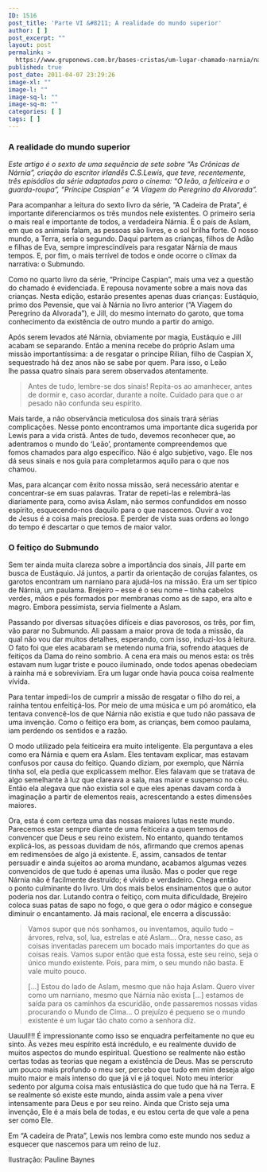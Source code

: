 ```yaml
---
ID: 1516
post_title: 'Parte VI &#8211; A realidade do mundo superior'
author: [ ]
post_excerpt: ""
layout: post
permalink: >
  https://www.gruponews.com.br/bases-cristas/um-lugar-chamado-narnia/narnia-parte-vi
published: true
post_date: 2011-04-07 23:29:26
image-xl: ""
image-l: ""
image-sq-l: ""
image-sq-m: ""
categories: [ ]
tags: [ ]
---
```

<h3>A realidade do mundo superior</h3>
<em>Este artigo é o sexto de uma sequência de sete sobre “As Crônicas de Nárnia”, criação do escritor irlandês C.S.Lewis, que teve, recentemente, três episódios da série adaptados para o cinema: “O leão, a feiticeira e o guarda-roupa”, “Príncipe Caspian” e “A Viagem do Peregrino da Alvorada”.</em>

Para acompanhar a leitura do sexto livro da série, “A Cadeira de Prata”, é importante diferenciarmos os três mundos nele existentes. O primeiro seria o mais real e importante de todos, a verdadeira Nárnia. É o país de Aslam, em que os animais falam, as pessoas são livres, e o sol brilha forte. O nosso mundo, a Terra, seria o segundo. Daqui partem as crianças, filhos de Adão e filhas de Eva, sempre imprescindíveis para resgatar Nárnia de maus tempos. E, por fim, o mais terrível de todos e onde ocorre o clímax da narrativa: o Submundo.

Como no quarto livro da série, “Príncipe Caspian”, mais uma vez a questão do chamado é evidenciada. E repousa novamente sobre a mais nova das crianças. Nesta edição, estarão presentes apenas duas crianças: Eustáquio, primo dos Pevensie, que vai à Nárnia no livro anterior (“A Viagem do Peregrino da Alvorada”), e Jill, do mesmo internato do garoto, que toma conhecimento da existência de outro mundo a partir do amigo.

Após serem levados até Nárnia, obviamente por magia, Eustáquio e Jill acabam se separando. Então a menina recebe do próprio Aslam uma missão importantíssima: a de resgatar o príncipe Rilian, filho de Caspian X, sequestrado há dez anos não se sabe por quem. Para isso, o Leão lhe passa quatro sinais para serem observados atentamente.
<blockquote>Antes de tudo, lembre-se dos sinais! Repita-os ao amanhecer, antes de dormir e, caso acordar, durante a noite. Cuidado para que o ar pesado não confunda seu espírito.</blockquote>
Mais tarde, a não observância meticulosa dos sinais trará sérias complicações. Nesse ponto encontramos uma importante dica sugerida por Lewis para a vida cristã. Antes de tudo, devemos reconhecer que, ao adentramos o mundo do ‘Leão’, prontamente compreendemos que fomos chamados para algo específico. Não é algo subjetivo, vago. Ele nos dá seus sinais e nos guia para completarmos aquilo para o que nos chamou.

Mas, para alcançar com êxito nossa missão, será necessário atentar e concentrar-se em suas palavras. Tratar de repeti-las e relembrá-las diariamente para, como avisa Aslam, não sermos confundidos em nosso espírito, esquecendo-nos daquilo para o que nascemos. Ouvir a voz de Jesus é a coisa mais preciosa. E perder de vista suas ordens ao longo do tempo é descartar o que temos de maior valor.
<h3>O feitiço do Submundo</h3>
Sem ter ainda muita clareza sobre a importância dos sinais, Jill parte em busca de Eustáquio. Já juntos, a partir da orientação de corujas falantes, os garotos encontram um narniano para ajudá-los na missão. Era um ser típico de Nárnia, um paulama. Brejeiro – esse é o seu nome – tinha cabelos verdes, mãos e pés formados por membranas como as de sapo, era alto e magro. Embora pessimista, servia fielmente a Aslam.

Passando por diversas situações difíceis e dias pavorosos, os três, por fim, vão parar no Submundo. Ali passam a maior prova de toda a missão, da qual não vou dar muitos detalhes, esperando, com isso, induzi-los à leitura. O fato foi que eles acabaram se metendo numa fria, sofrendo ataques de feitiços da Dama do reino sombrio. A cena era mais ou menos esta: os três estavam num lugar triste e pouco iluminado, onde todos apenas obedeciam à rainha má e sobreviviam. Era um lugar onde havia pouca coisa realmente vívida.

Para tentar impedi-los de cumprir a missão de resgatar o filho do rei, a rainha tentou enfeitiçá-los. Por meio de uma música e um pó aromático, ela tentava convencê-los de que Nárnia não existia e que tudo não passava de uma invenção. Como o feitiço era bom, as crianças, bem comoo paulama, iam perdendo os sentidos e a razão.

O modo utilizado pela feiticeira era muito inteligente. Ela perguntava a eles como era Nárnia e quem era Aslam. Eles tentavam explicar, mas estavam confusos por causa do feitiço. Quando diziam, por exemplo, que Nárnia tinha sol, ela pedia que explicassem melhor. Eles falavam que se tratava de algo semelhante à luz que clareava a sala, mas maior e suspenso no céu. Então ela alegava que não existia sol e que eles apenas davam corda à imaginação a partir de elementos reais, acrescentando a estes dimensões maiores.

Ora, esta é com certeza uma das nossas maiores lutas neste mundo. Parecemos estar sempre diante de uma feiticeira a quem temos de convencer que Deus e seu reino existem. No entanto, quando tentamos explicá-los, as pessoas duvidam de nós, afirmando que cremos apenas em redimensões de algo já existente. E, assim, cansados de tentar persuadir e ainda sujeitos ao aroma mundano, acabamos algumas vezes convencidos de que tudo é apenas uma ilusão. Mas o poder que rege Nárnia não é facilmente destruído; é vívido e verdadeiro. Chega então o ponto culminante do livro. Um dos mais belos ensinamentos que o autor poderia nos dar. Lutando contra o feitiço, com muita dificuldade, Brejeiro coloca suas patas de sapo no fogo, o que gera o odor mágico e consegue diminuir o encantamento. Já mais racional, ele encerra a discussão:
<blockquote>Vamos supor que nós sonhamos, ou inventamos, aquilo tudo – árvores, relva, sol, lua, estrelas e até Aslam... Ora, nesse caso, as coisas inventadas parecem um bocado mais importantes do que as coisas reais. Vamos supor então que esta fossa, este seu reino, seja o único mundo existente. Pois, para mim, o seu mundo não basta. E vale muito pouco.

[...] Estou do lado de Aslam, mesmo que não haja Aslam. Quero viver como um narniano, mesmo que Nárnia não exista [...] estamos de saída para os caminhos da escuridão, onde passaremos nossas vidas procurando o Mundo de Cima... O prejuízo é pequeno se o mundo existente é um lugar tão chato como a senhora diz.</blockquote>
Uauull!!! É impressionante como isso se enquadra perfeitamente no que eu sinto. Às vezes meu espírito está incrédulo, e eu realmente duvido de muitos aspectos do mundo espiritual. Questiono se realmente não estão certas todas as teorias que negam a existência de Deus. Mas se perscruto um pouco mais profundo o meu ser, percebo que tudo em mim deseja algo muito maior e mais intenso do que já vi e já toquei. Noto meu interior sedento por alguma coisa mais entusiástica do que tudo que há na Terra. E se realmente só existe este mundo, ainda assim vale a pena viver intensamente para Deus e por seu reino. Ainda que Cristo seja uma invenção, Ele é a mais bela de todas, e eu estou certa de que vale a pena ser como Ele.

Em “A cadeira de Prata”, Lewis nos lembra como este mundo nos seduz a esquecer que nascemos para um reino de luz.

Ilustração: Pauline Baynes